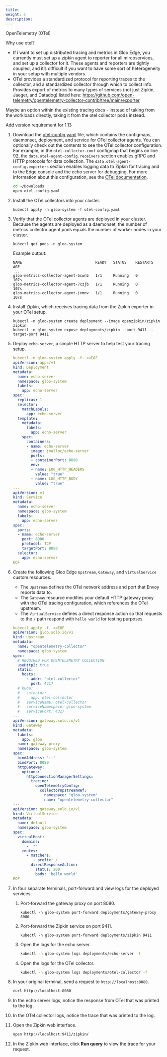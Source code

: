 ```yaml
---
title: 
weight: 5
description: 
---
```


OpenTelemetry (OTel)

Why use otel?
- If i want to set up distributed tracing and metrics in Gloo Edge, you currently must set up a zipkin agent to reporter for all mircoservices, and set up a collector for it. These agents and reporters are tightly coupled, and it’s difficult if you want to have some sort of heterogeneity in your setup with multiple vendors.
- OTel provides a standardized protocol for reporting traces to the collector, and a standardized collector through which to collect info. Provides export of metrics to many types of services (not just Zipkin, Jaeger, and Datadog) listed here: https://github.com/open-telemetry/opentelemetry-collector-contrib/tree/main/exporter

Maybe an option within the existing tracing docs - instead of taking from the workloads directly, taking it from the otel collector pods instead.

Add version requirement for 1.13

1. Download the [otel-config.yaml](otel-config.yaml) file, which contains the configmaps, daemonset, deployment, and service for OTel collector agents. You can optionally check out the contents to see the OTel collector configuration. For example, in the `otel-collector-conf` configmap that begins on line 92, the `data.otel-agent-config.receivers` section enables gRPC and HTTP protocols for data collection. The `data.otel-agent-config.exporters` section enables logging data to Zipkin for tracing and to the Edge console and the echo server for debugging. For more information about this configuration, see the [OTel documentation](https://opentelemetry.io/docs/collector/configuration/).
   ```sh
   cd ~/Downloads
   open otel-config.yaml
   ```

2. Install the OTel collectors into your cluster.
   ```
   kubectl apply -n gloo-system -f otel-config.yaml
   ```

3. Verify that the OTel collector agents are deployed in your cluster. Because the agents are deployed as a daemonset, the number of metrics collector agent pods equals the number of worker nodes in your cluster.
   ```
   kubectl get pods -n gloo-system
   ```
   Example output:
   ```
   NAME                                 READY   STATUS    RESTARTS      AGE
   ...
   gloo-metrics-collector-agent-5cwn5   1/1     Running   0             107s
   gloo-metrics-collector-agent-7czjb   1/1     Running   0             107s
   gloo-metrics-collector-agent-jxmnv   1/1     Running   0             107s
   ```

4. Install Zipkin, which receives tracing data from the Zipkin exporter in your OTel setup.
   ```
   kubectl -n gloo-system create deployment --image openzipkin/zipkin zipkin
   kubectl -n gloo-system expose deployments/zipkin --port 9411 --target-port 9411
   ```

5. Deploy `echo-server`, a simple HTTP server to help test your tracing setup.
   ```yaml
   kubectl -n gloo-system apply -f- <<EOF
   apiVersion: apps/v1
   kind: Deployment
   metadata:
     name: echo-server
     namespace: gloo-system
     labels:
       app: echo-server
   spec:
     replicas: 1
     selector:
       matchLabels:
         app: echo-server
     template:
       metadata:
         labels:
           app: echo-server
       spec:
         containers:
         - name: echo-server
           image: jmalloc/echo-server
           ports:
           - containerPort: 8080
           env:
           - name: LOG_HTTP_HEADERS
             value: "true"
           - name: LOG_HTTP_BODY
             value: "true"
   ---
   apiVersion: v1
   kind: Service
   metadata:
     name: echo-server
     namespace: gloo-system
     labels:
       app: echo-server
   spec:
     ports:
     - name: echo-server
       port: 8080
       protocol: TCP
       targetPort: 8080
     selector:
       app: echo-server
   EOF
   ```

6. Create the following Gloo Edge `Upstream`, `Gateway`, and `VirtualService` custom resources. 
   * The `Upstream` defines the OTel network address and port that Envoy reports data to.
   * The `Gateway` resource modifies your default HTTP gateway proxy with the OTel tracing configuration, which references the OTel upstream.
   * The `VirtualService` defines a direct response action so that requests to the `/` path respond with `hello world` for testing purposes.
   ```yaml
   kubectl apply -f- <<EOF
   apiVersion: gloo.solo.io/v1
   kind: Upstream
   metadata:
     name: "opentelemetry-collector"
     namespace: gloo-system
   spec:
     # REQUIRED FOR OPENTELEMETRY COLLECTION
     useHttp2: true
     static:
       hosts:
         - addr: "otel-collector"
           port: 4317
     # kube:
     #   selector:
     #     app: otel-collector
     #   serviceName: otel-collector
     #   serviceNamespace: gloo-system
     #   servicePort: 4317
   ---
   apiVersion: gateway.solo.io/v1
   kind: Gateway
   metadata:
     labels:
       app: gloo
     name: gateway-proxy
     namespace: gloo-system
   spec:
     bindAddress: '::'
     bindPort: 8080
     httpGateway:
       options:
         httpConnectionManagerSettings:
           tracing:
             openTelemetryConfig:
               collectorUpstreamRef:
                 namespace: "gloo-system"
                 name: "opentelemetry-collector"
   ---
   apiVersion: gateway.solo.io/v1
   kind: VirtualService
   metadata:
     name: default
     namespace: gloo-system
   spec:
     virtualHost:
       domains:
         - '*'
       routes:
         - matchers:
            - prefix: /
           directResponseAction:
             status: 200
             body: 'hello world'
   EOF
   ```

7. In four separate terminals, port-forward and view logs for the deployed services.
   1. Port-forward the gateway proxy on port 8080.
      ```
      kubectl -n gloo-system port-forward deployments/gateway-proxy 8080
      ```
   2. Port-forward the Zipkin service on port 9411.
      ```
      kubectl -n gloo-system port-forward deployments/zipkin 9411
      ```
   3. Open the logs for the echo server.
      ```sh
      kubectl -n gloo-system logs deployments/echo-server -f
      ```
   4. Open the logs for the OTel collector.
      ```sh
      kubectl -n gloo-system logs deployments/otel-collector -f
      ```

8. In your original terminal, send a request to `http://localhost:8080`.
   ```sh
   curl http://localhost:8080
   ```

9.  In the echo server logs, notice the response from OTel that was printed to the log.

10. In the OTel collector logs, notice the trace that was printed to the log.

11. Open the Zipkin web interface.
    ```sh
    open http://localhost:9411/zipkin/
    ```
12. In the Zipkin web interface, click **Run query** to view the trace for your request.

